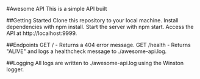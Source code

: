 #Awesome API
This is a simple API built

##Getting Started
Clone this repository to your local machine.
Install dependencies with npm install.
Start the server with npm start.
Access the API at http://localhost:9999.

##Endpoints
GET / - Returns a 404 error message.
GET /health - Returns "ALIVE" and logs a healthcheck message to ./awesome-api.log.

##Logging
All logs are written to ./awesome-api.log using the Winston logger.
